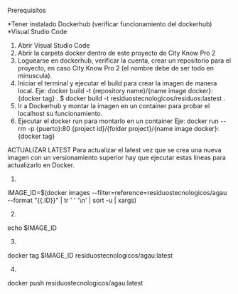 Prerequisitos

*Tener instalado Dockerhub (verificar funcionamiento del dockerhub)
*Visual Studio Code

1) Abrir Visual Studio Code
2) Abrir la carpeta docker dentro de este proyecto de City Know Pro 2
3) Loguearse en dockerhub, verificar la cuenta, crear un repositorio para el proyecto, en caso City Know Pro 2 (el nombre debe de ser todo en minuscula).
4) Iniciar el terminal y ejecutar el build para crear la imagen de manera local.
Eje: docker build -t {repository name}/{name image docker}:{docker tag} .
   $ docker build -t residuostecnologicos/residuos:lastest .
5) Ir a Dockerhub y montar la imagen en un container para probar el localhost su funcionamiento.
6) Ejecutar el docker run para montarlo en un container
Eje: docker run --rm -p {puerto}:80 {project id}/{folder project}/{name image docker}:{docker tag}

ACTUALIZAR LATEST
Para actualizar el latest vez que se crea una nueva imagen con un versionamiento superior hay que ejecutar estas lineas para actualizarlo en Docker.

1.
IMAGE_ID=$(docker images --filter=reference=residuostecnologicos/agau --format "{{.ID}}" | tr ' ' '\n' | sort -u | xargs)

2.
echo $IMAGE_ID

3.
docker tag $IMAGE_ID residuostecnologicos/agau:latest

4.
docker push residuostecnologicos/agau:latest
